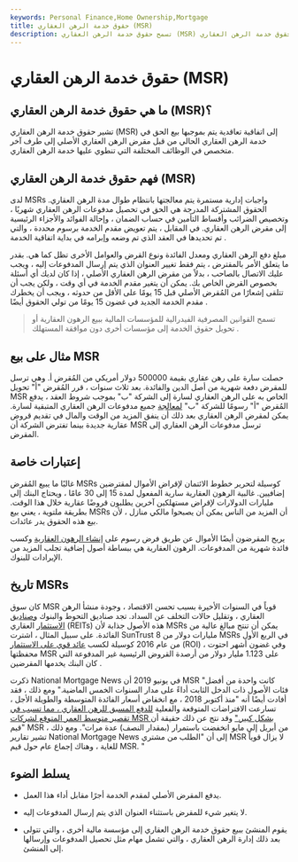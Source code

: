 ```yaml
---
keywords: Personal Finance,Home Ownership,Mortgage
title: حقوق خدمة الرهن العقاري (MSR)
description: تسمح حقوق خدمة الرهن العقاري (MSR) لطرف ثالث بشراء حقوق خدمة الرهن العقاري.
---
```


# حقوق خدمة الرهن العقاري (MSR)
## ما هي حقوق خدمة الرهن العقاري (MSR)؟

تشير حقوق خدمة الرهن العقاري (MSR) إلى اتفاقية تعاقدية يتم بموجبها بيع الحق في خدمة الرهن العقاري الحالي من قبل مقرض الرهن العقاري الأصلي إلى طرف آخر متخصص في الوظائف المختلفة التي تنطوي عليها خدمة الرهن العقاري.

## فهم حقوق خدمة الرهن العقاري (MSR)

لدى MSRs واجبات إدارية مستمرة يتم معالجتها بانتظام طوال مدة الرهن العقاري. الحقوق المشتركة المدرجة هي الحق في تحصيل مدفوعات الرهن العقاري شهريًا ، وتخصيص الضرائب وأقساط التأمين في حساب الضمان ، وإحالة الفوائد والأجزاء الرئيسية إلى مقرض الرهن العقاري. في المقابل ، يتم تعويض مقدم الخدمة برسوم محددة ، والتي تم تحديدها في العقد الذي تم وضعه وإبرامه في بداية اتفاقية الخدمة .

مبلغ دفع الرهن العقاري ومعدل الفائدة ونوع القرض والعوامل الأخرى تظل كما هي. بقدر ما يتعلق الأمر بالمقترض ، يتم فقط تغيير العنوان الذي يتم إرسال المدفوعات إليه ، ويجب عليك الاتصال بالصاحب ، بدلاً من مقرض الرهن العقاري الأصلي ، إذا كان لديك أي أسئلة بخصوص القرض الخاص بك. يمكن أن يتغير مقدم الخدمة في أي وقت ، ولكن يجب أن تتلقى إشعارًا من المُقرض الأصلي قبل 15 يومًا على الأقل من حدوثه ، ويجب أن يخطرك مقدم الخدمة الجديد في غضون 15 يومًا من تولي الحقوق أيضًا .

> تسمح القوانين المصرفية الفيدرالية للمؤسسات المالية ببيع الرهون العقارية أو تحويل حقوق الخدمة إلى مؤسسات أخرى دون موافقة المستهلك .

>

## مثال على بيع MSR

حصلت سارة على رهن عقاري بقيمة 500000 دولار أمريكي من المُقرض أ. وهي ترسل للمقرض دفعة شهرية من أصل الدين والفائدة. بعد ثلاث سنوات ، قرر المُقرض "أ" تحويل MSR الخاص به على الرهن العقاري لسارة إلى الشركة "ب" بموجب شروط العقد ، يدفع المُقرض "أ" رسومًا للشركة "ب" [لمعالجة](/loan_servicing) جميع مدفوعات الرهن العقاري المتبقية لسارة. يمكن لمقرض الرهن العقاري بعد ذلك أن ينفق المزيد من الوقت والمال في تقديم قروض عقارية جديدة بينما تفترض الشركة أن MSR ترسل مدفوعات الرهن العقاري إلى المقرض.

## إعتبارات خاصة

غالبًا ما يبيع المُقرض MSRs كوسيلة لتحرير خطوط الائتمان لإقراض الأموال لمقترضين إضافيين. غالبية الرهون العقارية سارية المفعول لمدة 15 إلى 30 عامًا ، ويحتاج البنك إلى مليارات الدولارات لإقراض مستهلكين آخرين يطلبون قروضًا عقارية خلال هذا الوقت. بطريقة ملتوية ، يعني بيع MSRs أن المزيد من الناس يمكن أن يصبحوا مالكي منازل ، لأن بيع هذه الحقوق يدر عائدات.

يربح المقرضون أيضًا الأموال عن طريق فرض رسوم على [إنشاء الرهون العقارية](/mortgage_originator) وكسب فائدة شهرية من المدفوعات. الرهون العقارية هي ببساطة أصول إضافية تجلب المزيد من الإيرادات للبنوك.

## تاريخ MSRs

كان سوق MSR قوياً في السنوات الأخيرة بسبب تحسن الاقتصاد ، وجودة منشأ الرهن العقاري ، وتقليل حالات التخلف عن السداد. تجد صناديق التحوط والبنوك [وصناديق الاستثمار](/reit) العقاري (REITs) هذه الأصول جذابة لأن MSRs يمكن أن تنتج مبالغ عالية من الفائدة. على سبيل المثال ، اشترت SunTrust 8 مليارات دولار من MSRs في الربع الأول من عام 2016 كوسيلة لكسب [عائد قوي على الاستثمار](/returnoninvestment) (ROI) ، وفي غضون أشهر احتوت محفظتها MSR على 1.123 مليار دولار من أرصدة القروض الرئيسية غير المدفوعة التي كان البنك يخدمها المقرضين .

ذكرت National Mortgage News في يونيو 2019 أن MSR "كانت واحدة من أفضل فئات الأصول ذات الدخل الثابت أداءً على مدار السنوات الخمس الماضية." ومع ذلك ، فقد أفادت أيضًا أنه "منذ أكتوبر 2018 ، مع انخفاض أسعار الفائدة المتوسطة والطويلة الأجل ، تسارعت الافتراضات المتوقعة والفعلية [للدفع المسبق للرهن العقاري ، مما تسبب في تقصير متوسط العمر المتوقع لشركات MSR بشكل كبير."](/prepayment) وقد نتج عن ذلك حقيقة أن "قيم MSR من أبريل إلى مايو انخفضت باستمرار (بمقدار النصف) عدة مرات". ومع ذلك ، تشير تقارير National Mortgage News إلى أن "الطلب من مشتري MSR لا يزال قوياً للغاية ، وهناك إجماع عام حول قيم MSR. "

## يسلط الضوء

- يدفع المقرض الأصلي لمقدم الخدمة أجرًا مقابل أداء هذا العمل.

- لا يتغير شيء للمقرض باستثناء العنوان الذي يتم إرسال المدفوعات إليه.

- يقوم المنشئ ببيع حقوق خدمة الرهن العقاري إلى مؤسسة مالية أخرى ، والتي تتولى بعد ذلك إدارة الرهن العقاري ، والتي تشمل مهام مثل تحصيل المدفوعات وإرسالها إلى المنشئ.

